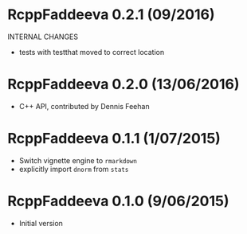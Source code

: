 
# RcppFaddeeva 0.2.1 (09/2016)

INTERNAL CHANGES

* tests with testthat moved to correct location

# RcppFaddeeva 0.2.0 (13/06/2016)

* C++ API, contributed by Dennis Feehan

# RcppFaddeeva 0.1.1 (1/07/2015)

* Switch vignette engine to `rmarkdown`
* explicitly import `dnorm` from `stats`

# RcppFaddeeva 0.1.0 (9/06/2015)

* Initial version
